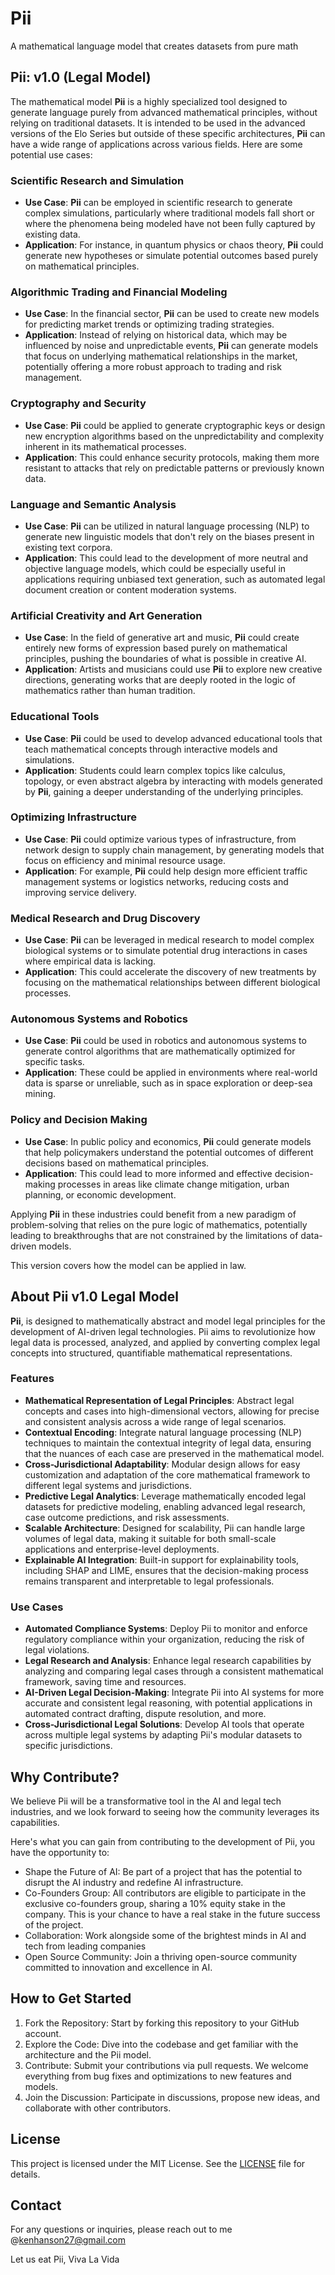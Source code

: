 # Pii
A mathematical language model that creates datasets from pure math

## Pii: v1.0 (Legal Model)

The mathematical model **Pii** is a highly specialized tool designed to generate language purely from advanced mathematical principles, without relying on traditional datasets. It is intended to be used in the advanced versions of the Elo Series but outside of these specific architectures, **Pii** can have a wide range of applications across various fields. Here are some potential use cases:

### **Scientific Research and Simulation**
   - **Use Case**: **Pii** can be employed in scientific research to generate complex simulations, particularly where traditional models fall short or where the phenomena being modeled have not been fully captured by existing data.
   - **Application**: For instance, in quantum physics or chaos theory, **Pii** could generate new hypotheses or simulate potential outcomes based purely on mathematical principles.

### **Algorithmic Trading and Financial Modeling**
   - **Use Case**: In the financial sector, **Pii** can be used to create new models for predicting market trends or optimizing trading strategies.
   - **Application**: Instead of relying on historical data, which may be influenced by noise and unpredictable events, **Pii** can generate models that focus on underlying mathematical relationships in the market, potentially offering a more robust approach to trading and risk management.

### **Cryptography and Security**
   - **Use Case**: **Pii** could be applied to generate cryptographic keys or design new encryption algorithms based on the unpredictability and complexity inherent in its mathematical processes.
   - **Application**: This could enhance security protocols, making them more resistant to attacks that rely on predictable patterns or previously known data.

### **Language and Semantic Analysis**
   - **Use Case**: **Pii** can be utilized in natural language processing (NLP) to generate new linguistic models that don't rely on the biases present in existing text corpora.
   - **Application**: This could lead to the development of more neutral and objective language models, which could be especially useful in applications requiring unbiased text generation, such as automated legal document creation or content moderation systems.

### **Artificial Creativity and Art Generation**
   - **Use Case**: In the field of generative art and music, **Pii** could create entirely new forms of expression based purely on mathematical principles, pushing the boundaries of what is possible in creative AI.
   - **Application**: Artists and musicians could use **Pii** to explore new creative directions, generating works that are deeply rooted in the logic of mathematics rather than human tradition.

### **Educational Tools**
   - **Use Case**: **Pii** could be used to develop advanced educational tools that teach mathematical concepts through interactive models and simulations.
   - **Application**: Students could learn complex topics like calculus, topology, or even abstract algebra by interacting with models generated by **Pii**, gaining a deeper understanding of the underlying principles.

### **Optimizing Infrastructure**
   - **Use Case**: **Pii** could optimize various types of infrastructure, from network design to supply chain management, by generating models that focus on efficiency and minimal resource usage.
   - **Application**: For example, **Pii** could help design more efficient traffic management systems or logistics networks, reducing costs and improving service delivery.

### **Medical Research and Drug Discovery**
   - **Use Case**: **Pii** can be leveraged in medical research to model complex biological systems or to simulate potential drug interactions in cases where empirical data is lacking.
   - **Application**: This could accelerate the discovery of new treatments by focusing on the mathematical relationships between different biological processes.

### **Autonomous Systems and Robotics**
   - **Use Case**: **Pii** could be used in robotics and autonomous systems to generate control algorithms that are mathematically optimized for specific tasks.
   - **Application**: These could be applied in environments where real-world data is sparse or unreliable, such as in space exploration or deep-sea mining.

### **Policy and Decision Making**
   - **Use Case**: In public policy and economics, **Pii** could generate models that help policymakers understand the potential outcomes of different decisions based on mathematical principles.
   - **Application**: This could lead to more informed and effective decision-making processes in areas like climate change mitigation, urban planning, or economic development.

Applying **Pii** in these industries could benefit from a new paradigm of problem-solving that relies on the pure logic of mathematics, potentially leading to breakthroughs that are not constrained by the limitations of data-driven models.

This version covers how the model can be applied in law.

## About Pii v1.0 Legal Model 

**Pii**, is designed to mathematically abstract and model legal principles for the development of AI-driven legal technologies. Pii aims to revolutionize how legal data is processed, analyzed, and applied by converting complex legal concepts into structured, quantifiable mathematical representations.

### Features
- **Mathematical Representation of Legal Principles**: Abstract legal concepts and cases into high-dimensional vectors, allowing for precise and consistent analysis across a wide range of legal scenarios.
- **Contextual Encoding**: Integrate natural language processing (NLP) techniques to maintain the contextual integrity of legal data, ensuring that the nuances of each case are preserved in the mathematical model.
- **Cross-Jurisdictional Adaptability**: Modular design allows for easy customization and adaptation of the core mathematical framework to different legal systems and jurisdictions.
- **Predictive Legal Analytics**: Leverage mathematically encoded legal datasets for predictive modeling, enabling advanced legal research, case outcome predictions, and risk assessments.
- **Scalable Architecture**: Designed for scalability, Pii can handle large volumes of legal data, making it suitable for both small-scale applications and enterprise-level deployments.
- **Explainable AI Integration**: Built-in support for explainability tools, including SHAP and LIME, ensures that the decision-making process remains transparent and interpretable to legal professionals.

### Use Cases
- **Automated Compliance Systems**: Deploy Pii to monitor and enforce regulatory compliance within your organization, reducing the risk of legal violations.
- **Legal Research and Analysis**: Enhance legal research capabilities by analyzing and comparing legal cases through a consistent mathematical framework, saving time and resources.
- **AI-Driven Legal Decision-Making**: Integrate Pii into AI systems for more accurate and consistent legal reasoning, with potential applications in automated contract drafting, dispute resolution, and more.
- **Cross-Jurisdictional Legal Solutions**: Develop AI tools that operate across multiple legal systems by adapting Pii's modular datasets to specific jurisdictions.

## Why Contribute?

We believe Pii will be a transformative tool in the AI and legal tech industries, and we look forward to seeing how the community leverages its capabilities.

Here's what you can gain from contributing to the development of Pii, you have the opportunity to:

- Shape the Future of AI: Be part of a project that has the potential to disrupt the AI industry and redefine AI infrastructure.
- Co-Founders Group: All contributors are eligible to participate in the exclusive co-founders group, sharing a 10% equity stake in the company. This is your chance to have a real stake in the future success of the project.
- Collaboration: Work alongside some of the brightest minds in AI and tech from leading companies 
- Open Source Community: Join a thriving open-source community committed to innovation and excellence in AI.

## How to Get Started
1. Fork the Repository: Start by forking this repository to your GitHub account.
2. Explore the Code: Dive into the codebase and get familiar with the architecture and the Pii model.
3. Contribute: Submit your contributions via pull requests. We welcome everything from bug fixes and optimizations to new features and models.
4. Join the Discussion: Participate in discussions, propose new ideas, and collaborate with other contributors.

## License
This project is licensed under the MIT License. See the [LICENSE](./LICENSE) file for details.

## Contact
For any questions or inquiries, please reach out to me @kenhanson27@gmail.com

Let us eat Pii, Viva La Vida
